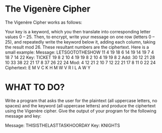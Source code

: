 # The Vigenère Cipher
The Vigenère Cipher works as follows:

Your key is a keyword, which you then translate into corresponding letter values 0 – 25. Then, to encrypt, write your message on one row (letters 0 – 25), and repeatedly write the keyword below it, adding each column, taking the result mod 26. These resultant numbers are the ciphertext. Here is a small example: Message: LETSGOTOTHESHOW 11 4 19 18 6 14 19 14 19 7 4 18 7 14 22 Key: TICKET 19 8 2 10 4 19 19 8 2 10 4 19 19 8 2 Add: 30 12 21 28 10 33 38 22 21 17 8 37 26 22 24 Mod: 4 12 21 2 10 7 12 22 21 17 8 11 0 22 24 Ciphertext: E M V C K H M W V R I L A W Y

# WHAT TO DO?
Write a program that asks the user for the plaintext (all uppercase letters, no spaces) and the keyword (all uppercase letters) and produce the ciphertext using the Vigenère cipher. Give the output of your program for the following message and key:

Message: THISISTHELASTTASKHOORDAY Key: KNIGHTS
